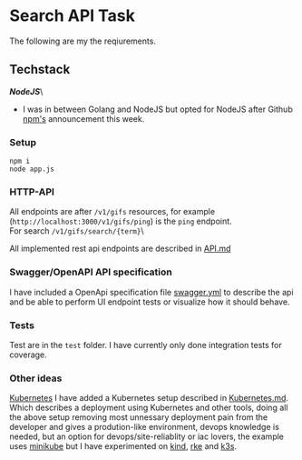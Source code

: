 # Search API Task

The following are my the reqiurements.

## Techstack

**_NodeJS_**\

- I was in between Golang and NodeJS but opted for NodeJS after Github [npm's](https://github.blog/2020-03-16-npm-is-joining-github) announcement this week.

### Setup

`npm i`\
`node app.js`

### HTTP-API

All endpoints are after `/v1/gifs` resources, for example (`http://localhost:3000/v1/gifs/ping`) is the `ping` endpoint.\
For search `/v1/gifs/search/{term}`\

All implemented rest api endpoints are described in [API.md](./API.md)

### Swagger/OpenAPI API specification

I have included a OpenApi specification file [swagger.yml](./swagger.yml) to describe the api and be able to perform UI endpoint tests or visualize how it should behave.

### Tests

Test are in the `test` folder. I have currently only done integration tests for coverage.

### Other ideas

[Kubernetes](https://kubernetes.io/)
I have added a Kubernetes setup described in [Kubernetes.md](./Kubernetes.md). Which describes a deployment using Kubernetes and other tools, doing all the above setup removing most unnessary deployment pain from the developer and gives a prodution-like environment, devops knowledge is needed, but an option for devops/site-reliablity or iac lovers, the example uses [minikube](https://kubernetes.io/docs/tasks/tools/install-minikube/) but I have experimented on [kind](https://github.com/kubernetes-sigs/kind), [rke](https://rancher.com/docs/rke/latest/en/) and [k3s](https://k3s.io/).
